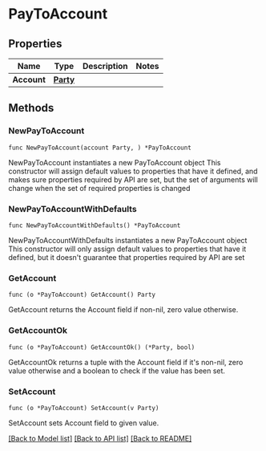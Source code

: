 # PayToAccount

## Properties

Name | Type | Description | Notes
------------ | ------------- | ------------- | -------------
**Account** | [**Party**](Party.md) |  | 

## Methods

### NewPayToAccount

`func NewPayToAccount(account Party, ) *PayToAccount`

NewPayToAccount instantiates a new PayToAccount object
This constructor will assign default values to properties that have it defined,
and makes sure properties required by API are set, but the set of arguments
will change when the set of required properties is changed

### NewPayToAccountWithDefaults

`func NewPayToAccountWithDefaults() *PayToAccount`

NewPayToAccountWithDefaults instantiates a new PayToAccount object
This constructor will only assign default values to properties that have it defined,
but it doesn't guarantee that properties required by API are set

### GetAccount

`func (o *PayToAccount) GetAccount() Party`

GetAccount returns the Account field if non-nil, zero value otherwise.

### GetAccountOk

`func (o *PayToAccount) GetAccountOk() (*Party, bool)`

GetAccountOk returns a tuple with the Account field if it's non-nil, zero value otherwise
and a boolean to check if the value has been set.

### SetAccount

`func (o *PayToAccount) SetAccount(v Party)`

SetAccount sets Account field to given value.



[[Back to Model list]](../README.md#documentation-for-models) [[Back to API list]](../README.md#documentation-for-api-endpoints) [[Back to README]](../README.md)


